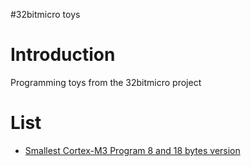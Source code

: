 #32bitmicro toys

# Introduction #
Programming toys from the 32bitmicro project

# List #
  * [Smallest Cortex-M3 Program 8 and 18 bytes version](Smallest_CortexM3_Program.md)